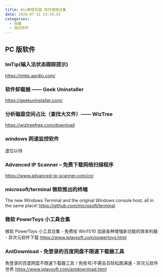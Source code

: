 ```yaml
---
title: Win教程加餐 软件增强合集
date: 2020-07-31 23:16:53
categories:
  - 收藏
  - 我的软件
---
```


## PC 版软件

### ImTip(输入法状态跟踪提示)

<https://imtip.aardio.com/>

### 软件卸载器 —— Geek Uninstaller

<https://geekuninstaller.com/>

### 分析磁盘空间占比（查找大文件）—— WizTree

<https://wiztreefree.com/download>

### windows 网速监控软件

虚位以待

### Advanced IP Scanner – 免费下载网络扫描程序

<https://www.advanced-ip-scanner.com/cn/>

### microsoft/terminal 微软推出的终端

The new Windows Terminal and the original Windows console host, all in the same place!
<https://github.com/microsoft/terminal>

### 微软 PowerToys 小工具合集

微软 PowerToys 小工具合集 - 免费给 Win11/10 加装各种增强新功能的效率利器 - 异次元软件下载
<https://www.iplaysoft.com/powertoys.html>

### AntDownload - 免登录的百度网盘不限速下载器工具

免登录的百度网盘不限速下载器工具！免账号/不需会员轻松跑满速 - 异次元软件世界
<https://www.iplaysoft.com/antdownload.html>
